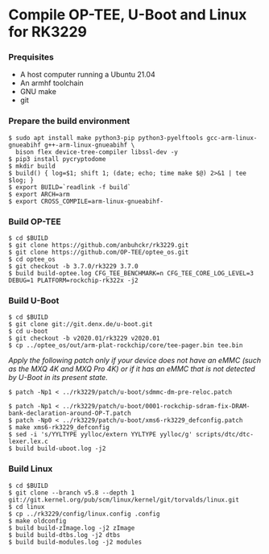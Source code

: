 # Compile OP-TEE, U-Boot and Linux for RK3229


### Prequisites

- A host computer running a Ubuntu 21.04
- An armhf toolchain
- GNU make
- git


### Prepare the build environment

```
$ sudo apt install make python3-pip python3-pyelftools gcc-arm-linux-gnueabihf g++-arm-linux-gnueabihf \
  bison flex device-tree-compiler libssl-dev -y
$ pip3 install pycryptodome
$ mkdir build
$ build() { log=$1; shift 1; (date; echo; time make $@) 2>&1 | tee $log; }
$ export BUILD=`readlink -f build`
$ export ARCH=arm
$ export CROSS_COMPILE=arm-linux-gnueabihf-
```


### Build OP-TEE

```
$ cd $BUILD
$ git clone https://github.com/anbuhckr/rk3229.git
$ git clone https://github.com/OP-TEE/optee_os.git
$ cd optee_os
$ git checkout -b 3.7.0/rk3229 3.7.0
$ build build-optee.log CFG_TEE_BENCHMARK=n CFG_TEE_CORE_LOG_LEVEL=3 DEBUG=1 PLATFORM=rockchip-rk322x -j2
```


### Build U-Boot

```
$ cd $BUILD
$ git clone git://git.denx.de/u-boot.git
$ cd u-boot
$ git checkout -b v2020.01/rk3229 v2020.01
$ cp ../optee_os/out/arm-plat-rockchip/core/tee-pager.bin tee.bin
```

*Apply the following patch only if your device does not have an eMMC (such as the MXQ 4K and MXQ Pro 4K) or if it has an eMMC that is not detected by U-Boot in its present state.*

```
$ patch -Np1 < ../rk3229/patch/u-boot/sdmmc-dm-pre-reloc.patch
```

```
$ patch -Np1 < ../rk3229/patch/u-boot/0001-rockchip-sdram-fix-DRAM-bank-declaration-around-OP-T.patch
$ patch -Np0 < ../rk3229/patch/u-boot/xms6-rk3229_defconfig.patch
$ make xms6-rk3229_defconfig
$ sed -i 's/YYLTYPE yylloc/extern YYLTYPE yylloc/g' scripts/dtc/dtc-lexer.lex.c
$ build build-uboot.log -j2 
```


### Build Linux

```
$ cd $BUILD
$ git clone --branch v5.8 --depth 1 git://git.kernel.org/pub/scm/linux/kernel/git/torvalds/linux.git
$ cd linux
$ cp ../rk3229/config/linux.config .config
$ make oldconfig
$ build build-zImage.log -j2 zImage
$ build build-dtbs.log -j2 dtbs
$ build build-modules.log -j2 modules
```
